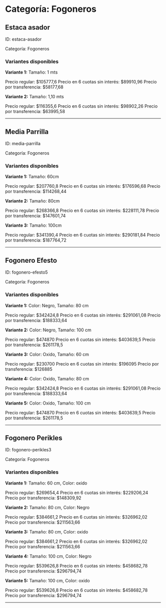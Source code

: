 # Categoría: Fogoneros

## Estaca asador

ID: estaca-asador

Categoría: Fogoneros

### Variantes disponibles

**Variante 1:** Tamaño: 1 mts

Precio regular: $105777,6
Precio en 6 cuotas sin interés: $89910,96
Precio por transferencia: $58177,68


**Variante 2:** Tamaño: 1,10 mts

Precio regular: $116355,6
Precio en 6 cuotas sin interés: $98902,26
Precio por transferencia: $63995,58


---

## Media Parrilla

ID: media-parrilla

Categoría: Fogoneros

### Variantes disponibles

**Variante 1:** Tamaño: 60cm

Precio regular: $207760,8
Precio en 6 cuotas sin interés: $176596,68
Precio por transferencia: $114268,44


**Variante 2:** Tamaño: 80cm

Precio regular: $268366,8
Precio en 6 cuotas sin interés: $228111,78
Precio por transferencia: $147601,74


**Variante 3:** Tamaño: 100cm

Precio regular: $341390,4
Precio en 6 cuotas sin interés: $290181,84
Precio por transferencia: $187764,72


---

## Fogonero Efesto

ID: fogonero-efesto5

Categoría: Fogoneros

### Variantes disponibles

**Variante 1:** Color: Negro, Tamaño: 80 cm

Precio regular: $342424,8
Precio en 6 cuotas sin interés: $291061,08
Precio por transferencia: $188333,64


**Variante 2:** Color: Negro, Tamaño: 100 cm

Precio regular: $474870
Precio en 6 cuotas sin interés: $403639,5
Precio por transferencia: $261178,5


**Variante 3:** Color: Oxido, Tamaño: 60 cm

Precio regular: $230700
Precio en 6 cuotas sin interés: $196095
Precio por transferencia: $126885


**Variante 4:** Color: Oxido, Tamaño: 80 cm

Precio regular: $342424,8
Precio en 6 cuotas sin interés: $291061,08
Precio por transferencia: $188333,64


**Variante 5:** Color: Oxido, Tamaño: 100 cm

Precio regular: $474870
Precio en 6 cuotas sin interés: $403639,5
Precio por transferencia: $261178,5


---

## Fogonero Perikles

ID: fogonero-perikles3

Categoría: Fogoneros

### Variantes disponibles

**Variante 1:** Tamaño: 60 cm, Color: oxido

Precio regular: $269654,4
Precio en 6 cuotas sin interés: $229206,24
Precio por transferencia: $148309,92


**Variante 2:** Tamaño: 80 cm, Color: Negro

Precio regular: $384661,2
Precio en 6 cuotas sin interés: $326962,02
Precio por transferencia: $211563,66


**Variante 3:** Tamaño: 80 cm, Color: oxido

Precio regular: $384661,2
Precio en 6 cuotas sin interés: $326962,02
Precio por transferencia: $211563,66


**Variante 4:** Tamaño: 100 cm, Color: Negro

Precio regular: $539626,8
Precio en 6 cuotas sin interés: $458682,78
Precio por transferencia: $296794,74


**Variante 5:** Tamaño: 100 cm, Color: oxido

Precio regular: $539626,8
Precio en 6 cuotas sin interés: $458682,78
Precio por transferencia: $296794,74


---

